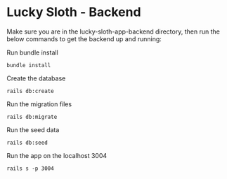 # Lucky Sloth - Backend

Make sure you are in the lucky-sloth-app-backend directory, then run the below commands to get the backend up and running:

Run bundle install

```
bundle install
```

Create the database

```
rails db:create
```

Run the migration files

```
rails db:migrate
```

Run the seed data

```
rails db:seed
```

Run the app on the localhost 3004

```
rails s -p 3004
```
